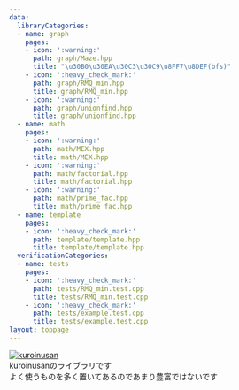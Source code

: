 ```yaml
---
data:
  libraryCategories:
  - name: graph
    pages:
    - icon: ':warning:'
      path: graph/Maze.hpp
      title: "\u30B0\u30EA\u30C3\u30C9\u8FF7\u8DEF(bfs)"
    - icon: ':heavy_check_mark:'
      path: graph/RMQ_min.hpp
      title: graph/RMQ_min.hpp
    - icon: ':warning:'
      path: graph/unionfind.hpp
      title: graph/unionfind.hpp
  - name: math
    pages:
    - icon: ':warning:'
      path: math/MEX.hpp
      title: math/MEX.hpp
    - icon: ':warning:'
      path: math/factorial.hpp
      title: math/factorial.hpp
    - icon: ':warning:'
      path: math/prime_fac.hpp
      title: math/prime_fac.hpp
  - name: template
    pages:
    - icon: ':heavy_check_mark:'
      path: template/template.hpp
      title: template/template.hpp
  verificationCategories:
  - name: tests
    pages:
    - icon: ':heavy_check_mark:'
      path: tests/RMQ_min.test.cpp
      title: tests/RMQ_min.test.cpp
    - icon: ':heavy_check_mark:'
      path: tests/example.test.cpp
      title: tests/example.test.cpp
layout: toppage
---
```

[![kuroinusan](https://img.shields.io/endpoint?url=https%3A%2F%2Fatcoder-badges.now.sh%2Fapi%2Fatcoder%2Fjson%2Fkuroinusan)](https://atcoder.jp/users/kuroinusan)<br>
kuroinusanのライブラリです<br>
よく使うものを多く置いてあるのであまり豊富ではないです